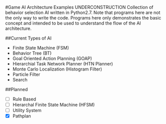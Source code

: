 #Game AI Architecture Examples UNDERCONSTRUCTION
Collection of behavior selection AI written in Python2.7. Note that programs here are not the only way to write the code. Programs here only demonstrates the basic concept and intended to be used to understand the flow of the AI architecture.

##Current Types of AI
* Finite State Machine (FSM)
* Behavior Tree (BT)
* Goal Oriented Action Planning (GOAP)
* Hierarchial Task Network Planner (HTN Planner)
* Monte Carlo Localization (Histogram Filter)
* Particle Filter
* Search

##Planned
- [ ] Rule Based
- [ ] Hierarchal Finite State Machine (HFSM)
- [ ] Utility System
- [x] Pathplan
